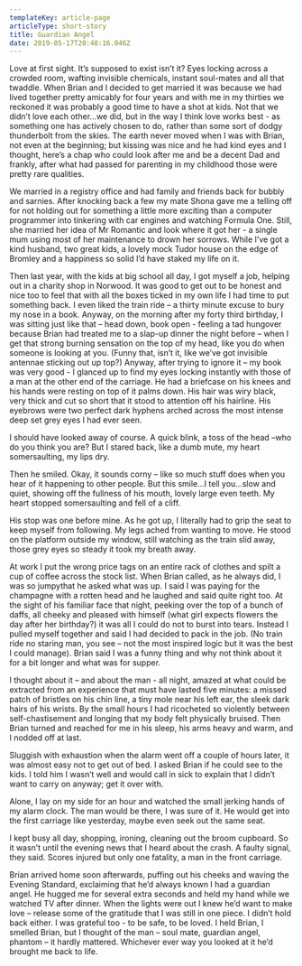```yaml
---
templateKey: article-page
articleType: short-story
title: Guardian Angel
date: 2019-05-17T20:48:16.046Z
---
```


Love at first sight. It’s supposed to exist isn’t it? Eyes locking across a crowded room, wafting invisible chemicals, instant soul-mates and all that twaddle. When Brian and I decided to get married it was because we had lived together pretty amicably for four years and with me in my thirties we reckoned it was probably a good time to have a shot at kids. Not that we didn’t love each other…we did, but in the way I think love works best - as something one has actively chosen to do, rather than some sort of dodgy thunderbolt from the skies. The earth never moved when I was with Brian, not even at the beginning; but kissing was nice and he had kind eyes and I thought, here’s a chap who could look after me and be a decent Dad and frankly, after what had passed for parenting in my childhood those were pretty rare qualities.

We married in a registry office and had family and friends back for bubbly and sarnies. After knocking back a few my mate Shona gave me a telling off for not holding out for something a little more exciting than a computer programmer into tinkering with car engines and watching Formula One. Still, she married her idea of Mr Romantic and look where it got her - a single mum using most of her maintenance to drown her sorrows. While I’ve got a kind husband, two great kids, a lovely mock Tudor house on the edge of Bromley and a happiness so solid I’d have staked my life on it.

Then last year, with the kids at big school all day, I got myself a job, helping out in a charity shop in Norwood. It was good to get out to be honest and nice too to feel that with all the boxes ticked in my own life I had time to put something back. I even liked the train ride – a thirty minute excuse to bury my nose in a book. Anyway, on the morning after my forty third birthday, I was sitting just like that – head down, book open - feeling a tad hungover because Brian had treated me to a slap-up dinner the night before – when I get that strong burning sensation on the top of my head, like you do when someone is looking at you. (Funny that, isn’t it, like we’ve got invisible antennae sticking out up top?) Anyway, after trying to ignore it – my book was very good - I glanced up to find my eyes locking instantly with those of a man at the other end of the carriage. He had a briefcase on his knees and his hands were resting on top of it palms down. His hair was wiry black, very thick and cut so short that it stood to attention off his hairline. His eyebrows were two perfect dark hyphens arched across the most intense deep set grey eyes I had ever seen.

I should have looked away of course. A quick blink, a toss of the head –who do you think you are? But I stared back, like a dumb mute, my heart somersaulting, my lips dry.

Then he smiled. Okay, it sounds corny – like so much stuff does when you hear of it happening to other people. But this smile…I tell you…slow and quiet, showing off the fullness of his mouth, lovely large even teeth. My heart stopped somersaulting and fell of a cliff.

His stop was one before mine. As he got up, I literally had to grip the seat to keep myself from following. My legs ached from wanting to move. He stood on the platform outside my window, still watching as the train slid away, those grey eyes so steady it took my breath away.

At work I put the wrong price tags on an entire rack of clothes and spilt a cup of coffee across the stock list. When Brian called, as he always did, I was so jumpythat he asked what was up. I said I was paying for the champagne with a rotten head and he laughed and said quite right too. At the sight of his familiar face that night, peeking over the top of a bunch of daffs, all cheeky and pleased with himself (what girl expects flowers the day after her birthday?) it was all I could do not to burst into tears. Instead I pulled myself together and said I had decided to pack in the job. (No train ride no staring man, you see – not the most inspired logic but it was the best I could manage). Brian said I was a funny thing and why not think about it for a bit longer and what was for supper.

I thought about it – and about the man - all night, amazed at what could be extracted from an experience that must have lasted five minutes: a missed patch of bristles on his chin line, a tiny mole near his left ear, the sleek dark hairs of his wrists. By the small hours I had ricocheted so violently between self-chastisement and longing that my body felt physically bruised. Then Brian turned and reached for me in his sleep, his arms heavy and warm, and I nodded off at last.

Sluggish with exhaustion when the alarm went off a couple of hours later, it was almost easy not to get out of bed. I asked Brian if he could see to the kids. I told him I wasn’t well and would call in sick to explain that I didn’t want to carry on anyway; get it over with.

Alone, I lay on my side for an hour and watched the small jerking hands of my alarm clock. The man would be there, I was sure of it. He would get into the first carriage like yesterday, maybe even seek out the same seat.

I kept busy all day, shopping, ironing, cleaning out the broom cupboard. So it wasn’t until the evening news that I heard about the crash. A faulty signal, they said. Scores injured but only one fatality, a man in the front carriage.

Brian arrived home soon afterwards, puffing out his cheeks and waving the Evening Standard, exclaiming that he’d always known I had a guardian angel. He hugged me for several extra seconds and held my hand while we watched TV after dinner. When the lights were out I knew he’d want to make love – release some of the gratitude that I was still in one piece. I didn’t hold back either. I was grateful too - to be safe, to be loved. I held Brian, I smelled Brian, but I thought of the man – soul mate, guardian angel, phantom – it hardly mattered. Whichever ever way you looked at it he’d brought me back to life.
